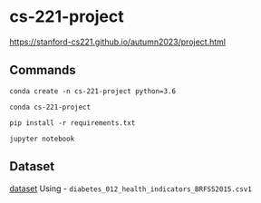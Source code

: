 # cs-221-project

https://stanford-cs221.github.io/autumn2023/project.html

## Commands

`conda create -n cs-221-project python=3.6`

`conda cs-221-project`

`pip install -r requirements.txt`

`jupyter notebook`

## Dataset

[dataset](https://www.kaggle.com/datasets/alexteboul/diabetes-health-indicators-dataset)
Using - `diabetes_012_health_indicators_BRFSS2015.csv1`
